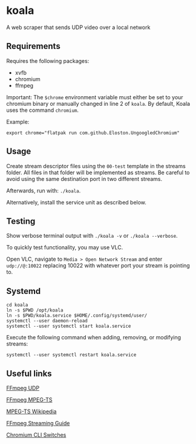 # koala

A web scraper that sends UDP video over a local network

## Requirements

Requires the following packages:

- xvfb
- chromium
- ffmpeg

Important: The `$chrome` environment variable must either be set to your chromium binary or manually changed in line 2 of `koala`. By default, Koala uses the command `chromium`.

Example:

```
export chrome="flatpak run com.github.Eloston.UngoogledChromium"
```

## Usage

Create stream descriptor files using the `00-test` template in the streams folder. All files in that folder will be implemented as streams. Be careful to avoid using the same destination port in two different streams.

Afterwards, run with: `./koala`.

Alternatively, install the service unit as described below.

## Testing

Show verbose terminal output with `./koala -v` or `./koala --verbose`.

To quickly test functionality, you may use VLC.

Open VLC, navigate to `Media > Open Network Stream` and enter `udp://@:10022` replacing 10022 with whatever port your stream is pointing to.

## Systemd

```
cd koala
ln -s $PWD /opt/koala
ln -s $PWD/koala.service $HOME/.config/systemd/user/
systemctl --user daemon-reload
systemctl --user systemctl start koala.service
```

Execute the following command when adding, removing, or modifying streams:

```
systemctl --user systemctl restart koala.service
```

## Useful links

[FFmpeg UDP](http://underpop.online.fr/f/ffmpeg/help/examples-120.htm.gz)

[FFmpeg MPEG-TS](https://www.ffmpeg.org/ffmpeg-formats.html#mpegts-1)

[MPEG-TS Wikipedia](https://en.wikipedia.org/wiki/MPEG_transport_stream)

[FFmpeg Streaming Guide](https://trac.ffmpeg.org/wiki/StreamingGuide)

[Chromium CLI Switches](https://peter.sh/experiments/chromium-command-line-switches/)
